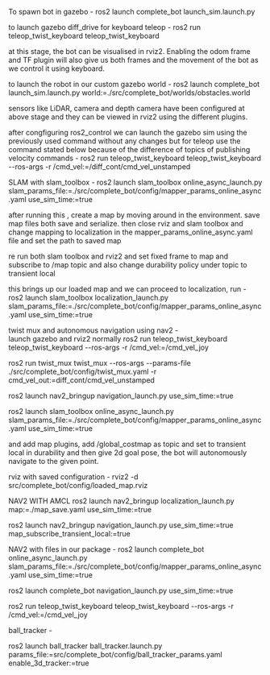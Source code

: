 To spawn bot in gazebo - 
ros2 launch complete_bot launch_sim.launch.py 

to launch gazebo diff_drive for keyboard teleop - 
ros2 run teleop_twist_keyboard teleop_twist_keyboard

at this stage, the bot can be visualised in rviz2. Enabling the odom frame and TF plugin will also give us both frames and the movement of the bot as we control it using keyboard.

to launch the robot in our custom gazebo world - 
ros2 launch complete_bot launch_sim.launch.py world:=./src/complete_bot/worlds/obstacles.world

sensors like LiDAR, camera and depth camera have been configured at above stage and they can be viewed in rviz2 using the different plugins.

after congfiguring ros2_control we can launch the gazebo sim using the previously used command without any changes but for teleop use the command stated below because of the difference of topics of publishing velocity commands - 
ros2 run teleop_twist_keyboard teleop_twist_keyboard --ros-args -r /cmd_vel:=/diff_cont/cmd_vel_unstamped

SLAM with slam_toolbox - 
ros2 launch slam_toolbox online_async_launch.py slam_params_file:=./src/complete_bot/config/mapper_params_online_async.yaml use_sim_time:=true

after running this , create a map by moving around in the environment.
save map files both save and serialize.
then close rviz and slam toolbox and change mapping to localization in the mapper_params_online_async.yaml file and set the path to saved map

re run both slam toolbox and rviz2 and set fixed frame to map and subscribe to /map topic and also change durability policy under topic to transient local

this brings up our loaded map and we can proceed to localization, run - 
ros2 launch slam_toolbox localization_launch.py slam_params_file:=./src/complete_bot/config/mapper_params_online_async.yaml use_sim_time:=true


twist mux and autonomous navigation using nav2 -  
launch gazebo and rviz2 normally 
ros2 run teleop_twist_keyboard teleop_twist_keyboard --ros-args -r /cmd_vel:=/cmd_vel_joy

ros2 run twist_mux twist_mux --ros-args --params-file ./src/complete_bot/config/twist_mux.yaml -r cmd_vel_out:=diff_cont/cmd_vel_unstamped

ros2 launch nav2_bringup navigation_launch.py use_sim_time:=true

ros2 launch slam_toolbox online_async_launch.py slam_params_file:=./src/complete_bot/config/mapper_params_online_async.yaml use_sim_time:=true

and add map plugins, add /global_costmap as topic and set to transient local in durability and then give 2d goal pose, the bot will autonomously navigate to the given point.

rviz with saved configuration - 
rviz2 -d src/complete_bot/config/loaded_map.rviz


NAV2 WITH AMCL
ros2 launch nav2_bringup localization_launch.py map:=./map_save.yaml use_sim_time:=true

ros2 launch nav2_bringup navigation_launch.py use_sim_time:=true map_subscribe_transient_local:=true



NAV2 with files in our package - 
ros2 launch complete_bot online_async_launch.py slam_params_file:=./src/complete_bot/config/mapper_params_online_async.yaml use_sim_time:=true

ros2 launch complete_bot navigation_launch.py use_sim_time:=true

ros2 run teleop_twist_keyboard teleop_twist_keyboard --ros-args -r /cmd_vel:=/cmd_vel_joy


ball_tracker - 

ros2 launch ball_tracker ball_tracker.launch.py params_file:=src/complete_bot/config/ball_tracker_params.yaml enable_3d_tracker:=true
